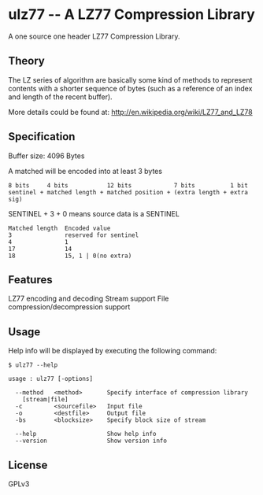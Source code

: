 ulz77 -- A LZ77 Compression Library
===================================
A one source one header LZ77 Compression Library.


Theory
------
The LZ series of algorithm are basically some kind of methods to represent contents with a shorter sequence of bytes (such as a reference of an index and length of the recent buffer). 

More details could be found at:
http://en.wikipedia.org/wiki/LZ77_and_LZ78


Specification
-------------
Buffer size: 4096 Bytes

A matched will be encoded into at least 3 bytes

```
8 bits     4 bits           12 bits            7 bits          1 bit
sentinel + matched length + matched position + (extra length + extra sig) 
```

SENTINEL + 3 + 0 means source data is a SENTINEL

```
Matched length  Encoded value
3               reserved for sentinel
4               1
17              14
18              15, 1 | 0(no extra)
```


Features
--------
LZ77 encoding and decoding
Stream support
File compression/decompression support


Usage
-----
Help info will be displayed by executing the following command:
```
$ ulz77 --help
```


```
usage : ulz77 [-options]

  --method   <method>       Specify interface of compression library
    [stream|file]
  -c         <sourcefile>   Input file
  -o         <destfile>     Output file
  -bs        <blocksize>    Specify block size of stream

  --help                    Show help info
  --version                 Show version info
```

License
-------
GPLv3

